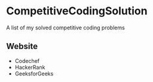 # CompetitiveCodingSolution

A list of my solved competitive coding problems

## Website

- Codechef
- HackerRank
- GeeksforGeeks
